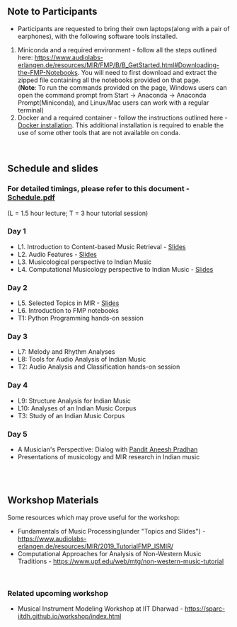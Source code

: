 <!--
### Expected background
Participants are expected to have a strong background (3+ years of undergraduate curriculum) in two or more of the following: programming, signal processing, music. Researchers and musicians with an interest in technology are welcome.  

**Space is limited. Please fill out the pre-registration form if interested, and we will get back to you with further instructions by September 15.**  
Link to the form: <a href="https://forms.gle/dLoJbC3Ljc5vBhgp8">https://forms.gle/dLoJbC3Ljc5vBhgp8</a>  -->

## Note to Participants
* Participants are requested to bring their own laptops(along with a pair of earphones), with the following software tools installed.
1. Miniconda and a required environment - follow all the steps outlined here: <a href="https://www.audiolabs-erlangen.de/resources/MIR/FMP/B/B_GetStarted.html#Downloading-the-FMP-Notebooks">https://www.audiolabs-erlangen.de/resources/MIR/FMP/B/B_GetStarted.html#Downloading-the-FMP-Notebooks</a>. You will need to first download and extract the zipped file containing all the notebooks provided on that page.<br/>
(**Note**: To run the commands provided on the page, Windows users can open the command prompt from Start -> Anaconda -> Anaconda Prompt(Miniconda), and Linux/Mac users can work with a regular terminal)
2. Docker and a required container - follow the instructions outlined here - [Docker installation](docker_instr.md). This additional installation is required to enable the use of some other tools that are not available on conda.
<br/>


## Schedule and slides
### For detailed timings, please refer to this document - [Schedule.pdf](Schedule_full.pdf)
(L = 1.5 hour lecture;  T = 3 hour tutorial session)

### Day 1
* L1. Introduction to Content-based Music Retrieval - <a href="https://www.audiolabs-erlangen.de/resources/MIR/2019_TutorialFMP_ISMIR/">Slides</a>
* L2. Audio Features - <a href="https://www.audiolabs-erlangen.de/resources/MIR/2019_TutorialFMP_ISMIR/">Slides</a>
* L3. Musicological perspective to Indian Music
* L4. Computational Musicology perspective to Indian Music - [Slides](slides/1-Computational-Musicology-and-Indian-Music.pdf)

### Day 2
* L5. Selected Topics in MIR - <a href="https://www.audiolabs-erlangen.de/resources/MIR/2019_TutorialFMP_ISMIR/">Slides</a>
* L6. Introduction to FMP notebooks
* T1: Python Programming hands-on session

### Day 3
* L7: Melody and Rhythm Analyses
* L8: Tools for Audio Analysis of Indian Music  
* T2: Audio Analysis and Classification hands-on session

### Day 4
* L9: Structure Analysis for Indian Music
* L10: Analyses of an Indian Music Corpus 
* T3: Study of an Indian Music Corpus
 
### Day 5
* A Musician's Perspective: Dialog with <a href="https://aneeshpradhan.com/">Pandit Aneesh Pradhan</a>
* Presentations of musicology and MIR research in Indian music
<!--* Hindustani classical music concert-->
<br/><br/>

## Workshop Materials
Some resources which may prove useful for the workshop:
* Fundamentals of Music Processing(under "Topics and Slides") - <a href="https://www.audiolabs-erlangen.de/resources/MIR/2019_TutorialFMP_ISMIR/">https://www.audiolabs-erlangen.de/resources/MIR/2019_TutorialFMP_ISMIR/</a>
* Computational Approaches for Analysis of Non-Western Music Traditions - <a href="https://www.upf.edu/web/mtg/non-western-music-tutorial">https://www.upf.edu/web/mtg/non-western-music-tutorial</a>

<br/>

### Related upcoming workshop
* Musical Instrument Modeling Workshop at IIT Dharwad - <a href="https://sparc-iitdh.github.io/workshop/index.html">https://sparc-iitdh.github.io/workshop/index.html</a>
